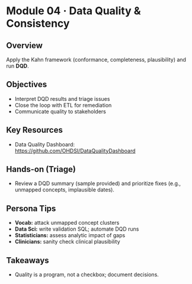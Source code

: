 # Module 04 · Data Quality & Consistency

## Overview
Apply the Kahn framework (conformance, completeness, plausibility) and run **DQD**.

## Objectives
- Interpret DQD results and triage issues
- Close the loop with ETL for remediation
- Communicate quality to stakeholders

## Key Resources
- Data Quality Dashboard: <https://github.com/OHDSI/DataQualityDashboard>

## Hands-on (Triage)
- Review a DQD summary (sample provided) and prioritize fixes (e.g., unmapped concepts, implausible dates).

## Persona Tips
- **Vocab:** attack unmapped concept clusters
- **Data Sci:** write validation SQL; automate DQD runs
- **Statisticians:** assess analytic impact of gaps
- **Clinicians:** sanity check clinical plausibility

## Takeaways
- Quality is a program, not a checkbox; document decisions.
